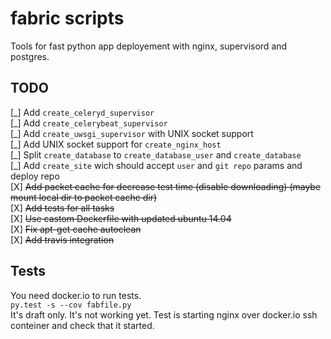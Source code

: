 fabric scripts
==============
Tools for fast python app deployement with nginx, supervisord and postgres.


TODO
----
[\_] Add `create_celeryd_supervisor`  
[\_] Add `create_celerybeat_supervisor`  
[\_] Add `create_uwsgi_supervisor` with UNIX socket support  
[\_] Add UNIX socket support for  `create_nginx_host`  
[\_] Split `create_database` to `create_database_user` and `create_database`  
[\_] Add `create_site` wich should accept `user` and `git repo` params and deploy repo  
[X] ~~Add packet cache for decrease test time (disable downloading) (maybe mount local dir to packet cache dir)~~  
[X] ~~Add tests for all tasks~~  
[X] ~~Use castom Dockerfile with updated ubuntu 14.04~~  
[X] ~~Fix apt-get cache autoclean~~  
[X] ~~Add travis integration~~  

Tests
----- 
You need docker.io to run tests.  
```py.test -s --cov fabfile.py```  
It's draft only.
It's not working yet. 
Test is starting nginx over docker.io ssh conteiner and check that it started.
